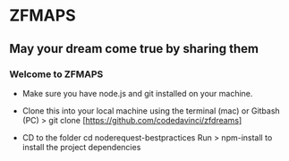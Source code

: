 ZFMAPS
===============================

May your dream come true by sharing them
--------------------------

### Welcome to ZFMAPS


* Make sure you have node.js and git installed on your machine.

* Clone this into your local machine using the terminal (mac) or Gitbash (PC) > git clone [https://github.com/codedavinci/zfdreams]

* CD to the folder cd noderequest-bestpractices 
Run > npm-install to install the project dependencies



